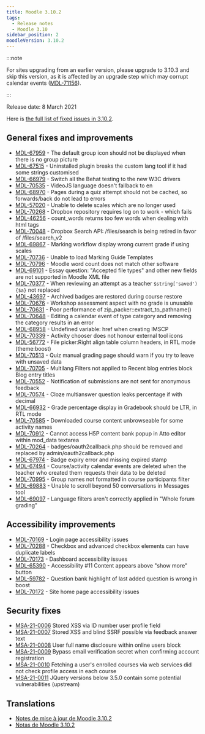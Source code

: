 ```yaml
---
title: Moodle 3.10.2
tags:
  - Release notes
  - Moodle 3.10
sidebar_position: 2
moodleVersion: 3.10.2
---
```



:::note

For sites upgrading from an earlier version, please upgrade to 3.10.3 and skip this version, as it is affected by an upgrade step which may corrupt calendar events ([MDL-71156](https://tracker.moodle.org/browse/MDL-71156)).

:::

Release date: 8 March 2021

Here is [the full list of fixed issues in 3.10.2](https://tracker.moodle.org/secure/IssueNavigator!executeAdvanced.jspa?jqlQuery=project+%3D+mdl+AND+resolution+%3D+fixed+AND+fixVersion+in+%28%223.10.2%22%29+ORDER+BY+priority+DESC&runQuery=true&clear=true).

## General fixes and improvements

- [MDL-67959](https://tracker.moodle.org/browse/MDL-67959) - The default group icon should not be displayed when there is no group picture
- [MDL-67515](https://tracker.moodle.org/browse/MDL-67515) - Uninstalled plugin breaks the custom lang tool if it had some strings customised
- [MDL-66979](https://tracker.moodle.org/browse/MDL-66979) - Switch all the Behat testing to the new W3C drivers
- [MDL-70535](https://tracker.moodle.org/browse/MDL-70535) - VideoJS  language doesn't fallback to en
- [MDL-68970](https://tracker.moodle.org/browse/MDL-68970) - Pages during a quiz attempt should not be cached, so forwards/back do not lead to errors
- [MDL-57020](https://tracker.moodle.org/browse/MDL-57020) - Unable to delete scales which are no longer used
- [MDL-70268](https://tracker.moodle.org/browse/MDL-70268) - Dropbox repository requires log on to work - which fails
- [MDL-46256](https://tracker.moodle.org/browse/MDL-46256) - count_words returns too few words when dealing with html tags
- [MDL-70048](https://tracker.moodle.org/browse/MDL-70048) - Dropbox Search API: /files/search is being retired in favor of /files/search_v2
- [MDL-69867](https://tracker.moodle.org/browse/MDL-69867) - Marking workflow display wrong current grade if using scales
- [MDL-70736](https://tracker.moodle.org/browse/MDL-70736) - Unable to load Marking Guide Templates
- [MDL-70796](https://tracker.moodle.org/browse/MDL-70796) - Moodle word count does not match other software
- [MDL-69101](https://tracker.moodle.org/browse/MDL-69101) - Essay question: "Accepted file types" and other new fields are not supported in Moodle XML file
- [MDL-70377](https://tracker.moodle.org/browse/MDL-70377) - When reviewing an attempt as a teacher `$string['saved') {$a}` not replaced
- [MDL-43697](https://tracker.moodle.org/browse/MDL-43697) - Archived badges are restored during course restore
- [MDL-70676](https://tracker.moodle.org/browse/MDL-70676) - Workshop assessment aspect with no grade is unusable
- [MDL-70631](https://tracker.moodle.org/browse/MDL-70631) - Poor performance of zip_packer::extract_to_pathname()
- [MDL-70648](https://tracker.moodle.org/browse/MDL-70648) - Editing a calendar event of type category and removing the category results in an error
- [MDL-68958](https://tracker.moodle.org/browse/MDL-68958) - Undefined variable: href when creating IMSCP
- [MDL-70339](https://tracker.moodle.org/browse/MDL-70339) - Activity chooser does not honour external tool icons
- [MDL-56772](https://tracker.moodle.org/browse/MDL-56772) - File picker:Right align table column headers, in RTL mode (theme:boost)
- [MDL-70513](https://tracker.moodle.org/browse/MDL-70513) - Quiz manual grading page should warn if you try to leave with unsaved data
- [MDL-70705](https://tracker.moodle.org/browse/MDL-70705) - Multilang Filters not applied to Recent blog entries block Blog entry titles
- [MDL-70552](https://tracker.moodle.org/browse/MDL-70552) - Notification of submissions are not sent for anonymous feedback
- [MDL-70574](https://tracker.moodle.org/browse/MDL-70574) - Cloze multianswer question leaks percentage if with decimal
- [MDL-66932](https://tracker.moodle.org/browse/MDL-66932) - Grade percentage display in Gradebook should be LTR, in RTL mode
- [MDL-70585](https://tracker.moodle.org/browse/MDL-70585) - Downloaded course content unbrowseable for some activity names
- [MDL-70912](https://tracker.moodle.org/browse/MDL-70912) - Cannot access H5P content bank popup in Atto editor within mod_data textarea
- [MDL-70264](https://tracker.moodle.org/browse/MDL-70264) - badges/oauth2callback.php should be removed and replaced by admin/oauth2callback.php
- [MDL-67974](https://tracker.moodle.org/browse/MDL-67974) - Badge expiry error and missing expired stamp
- [MDL-67494](https://tracker.moodle.org/browse/MDL-67494) - Course/activity calendar events are deleted when the teacher who created them requests their data to be deleted
- [MDL-70995](https://tracker.moodle.org/browse/MDL-70995) - Group names not formatted in course participants filter
- [MDL-69883](https://tracker.moodle.org/browse/MDL-69883) - Unable to scroll beyond 50 conversations in Messages tool
- [MDL-69097](https://tracker.moodle.org/browse/MDL-69097) - Language filters aren't correctly applied in "Whole forum grading"

## Accessibility improvements

- [MDL-70169](https://tracker.moodle.org/browse/MDL-70169) - Login page accessibility issues
- [MDL-70288](https://tracker.moodle.org/browse/MDL-70288) - Checkbox and advanced checkbox elements can have duplicate labels
- [MDL-70173](https://tracker.moodle.org/browse/MDL-70173) - Dashboard accessibility issues
- [MDL-65390](https://tracker.moodle.org/browse/MDL-65390) - Accessibility #11 Content appears above "show more" button
- [MDL-59782](https://tracker.moodle.org/browse/MDL-59782) - Question bank highlight of last added question is wrong in boost
- [MDL-70172](https://tracker.moodle.org/browse/MDL-70172) - Site home page accessibility issues

## Security fixes

- [MSA-21-0006](https://moodle.org/mod/forum/discuss.php?d=419650) Stored XSS via ID number user profile field
- [MSA-21-0007](https://moodle.org/mod/forum/discuss.php?d=419651) Stored XSS and blind SSRF possible via feedback answer text
- [MSA-21-0008](https://moodle.org/mod/forum/discuss.php?d=419652) User full name disclosure within online users block
- [MSA-21-0009](https://moodle.org/mod/forum/discuss.php?d=419653) Bypass email verification secret when confirming account registration
- [MSA-21-0010](https://moodle.org/mod/forum/discuss.php?d=419654) Fetching a user's enrolled courses via web services did not check profile access in each course
- [MSA-21-0011](https://moodle.org/mod/forum/discuss.php?d=419655) JQuery versions below 3.5.0 contain some potential vulnerabilities (upstream)

## Translations

- [Notes de mise à jour de Moodle 3.10.2](https://docs.moodle.org/fr/Notes_de_mise_à_jour_de_Moodle_3.10.2)
- [Notas de Moodle 3.10.2](https://docs.moodle.org/es/Notas_de_Moodle_3.10.2)
